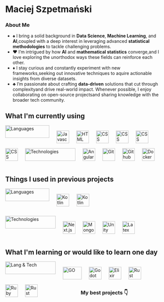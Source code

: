 <!--
<div align="center">

[<img width="1024" alt="Train GIF" src="./assets/baner.gif">](https://www.newgrounds.com/art/view/alexthetrain-1/i-like-trains)

</div>
-->
# Maciej Szpetmański



### About Me    
 - ♠️ I bring a solid background in **Data Science**, **Machine Learning**, and **AI**,coupled with a deep interest in leveraging advanced **statistical methodologies** to tackle challenging problems.
 - ♥️ I’m intrigued by how **AI** and **mathematical statistics** converge,and I love exploring the unorthodox ways these fields can reinforce each other.
 - ♦️ I stay curious and constantly experiment with new frameworks,seeking out innovative techniques to aquire actionable insights from diverse datasets.
 - ♣️ I’m passionate about crafting **data-driven** solutions that cut through complexityand drive real-world impact. Whenever possible, I enjoy collaborating on open-source projectsand sharing knowledge with the broader tech community.
  


## What I'm currently using

<img 
  src="https://img.shields.io/badge/Languages-%231f2937"
  width="140"
  height="40"
  alt="Languages"
  align="left"
  style="padding: 0 20px 16px 0"><br>
[<img align="left" width="40" height="40" alt="Javascript" src="https://api.iconify.design/devicon:javascript.svg" style="padding: 0 20px 16px 0">](https://en.wikipedia.org/wiki/JavaScript "Javascript")
[<img align="left" width="40" height="40" alt="HTML" src="https://api.iconify.design/devicon:html5.svg" style="padding: 0 20px 16px 0">](https://en.wikipedia.org/wiki/HTML "HTML")
[<img align="left" width="40" height="40" alt="CSS" src="https://api.iconify.design/devicon:css3.svg" style="padding: 0 20px 16px 0">](https://en.wikipedia.org/wiki/CSS "CSS")
[<img align="left" width="40" height="40" alt="CSS" src="https://api.iconify.design/devicon:java.svg" style="padding: 0 20px 16px 0">]((https://en.wikipedia.org/wiki/Java_(programming_language)) "Java")
[<img align="left" width="40" height="40" alt="CSS" src="https://api.iconify.design/devicon:python.svg" style="padding: 0 20px 16px 0">]((https://en.wikipedia.org/wiki/Python_(programming_language)) "Python")
[<img align="left" width="40" height="40" alt="CSS" src="https://api.iconify.design/devicon:rstudio.svg" style="padding: 0 20px 16px 0">]((https://en.wikipedia.org/wiki/R_(programming_language)) "R")


<img 
  src="https://img.shields.io/badge/Technologies-%231f2937"
  width="160"
  height="40"
  alt="Technologies"
  align="left"
  style="padding: 0 20px 16px 0"><br>
[<img align="left" width="40" height="40" alt="Angular" src="https://api.iconify.design/devicon:angular.svg" style="padding: 0 20px 16px 0"/>](https://angular.dev/ "Angular")
[<img align="left" width="40" height="40" alt="Git" src="https://api.iconify.design/devicon:git.svg" style="padding: 0 20px 16px 0">](https://git-scm.com "Git")
[<picture><source media="(prefers-color-scheme: light)" srcset="https://api.iconify.design/simple-icons:github.svg?color=%23000000" /><img align="left" width="40" height="40" alt="Github" src="https://api.iconify.design/simple-icons:github.svg?color=%23ffffff" style="padding: 0 20px 16px 0"/></picture>](https://github.com "Github")
[<img width="40" height="40" alt="Docker" src="https://api.iconify.design/logos:docker-icon.svg" style="padding: 0 20px 16px 0">](https://www.docker.com "Docker")

## Things I used in previous projects

<img 
  src="https://img.shields.io/badge/Languages-%231f2937"
  width="140"
  height="40"
  alt="Languages"
  align="left"
  style="padding: 0 20px 16px 0"><br>
  [<img width="40" height="40" alt="Kotlin" src="https://api.iconify.design/devicon:kotlin.svg" style="padding: 0 20px 16px 0">](https://kotlinlang.org "Kotlin")
  [<img width="40" height="40" alt="Kotlin" src="https://api.iconify.design/devicon:solidity.svg" style="padding: 0 20px 16px 0">](https://solidity.org "Solidity")

<img 
  src="https://img.shields.io/badge/Technologies-%231f2937"
  width="160"
  height="40"
  alt="Technologies"
  align="left"
  style="padding: 0 20px 16px 0"><br>
[<img align="left" width="40" height="40" alt="Next.js" src="https://api.iconify.design/logos:nextjs-icon.svg" style="padding: 0 20px 16px 0">](https://nextjs.org "Next.js")
[<img align="left" width="40" height="40" alt="MongoDB" src="https://api.iconify.design/devicon:mongodb.svg" style="padding: 0 20px 16px 0">](https://mongodb.com "MongoDB")
[<picture><source media="(prefers-color-scheme: light)" srcset="https://api.iconify.design/bi:unity.svg?color=%23000000" /><img align="left" width="40" height="40" alt="Unity" src="https://api.iconify.design/bi:unity.svg?color=%23ffffff" style="padding: 0 20px 16px 0"/></picture>](https://unity.com "Unity")
[<img width="40" height="40" alt="Latex" src="https://api.iconify.design/cib:latex.svg?color=%23088484" style="padding: 0 20px 16px 0">](https://www.latex-project.org "Latex")

## What I'm learning or would like to learn one day

<img 
  src="https://img.shields.io/badge/Lang & Tech-%231f2937"
  width="160"
  height="40"
  alt="Lang & Tech"
  align="left"
  style="padding: 0 20px 16px 0"><br>
[<img align="left" width="60" height="40" alt="GO" src="https://api.iconify.design/logos:go.svg" style="padding: 0 20px 16px 0">](https://go.dev "GO")
[<img align="left" width="40" height="40" alt="Godot" src="https://api.iconify.design/devicon:godot.svg" style="padding: 0 20px 16px 0">](https://godotengine.org "Godot")
[<img align="left" width="40" height="40" alt="Elixir" src="https://api.iconify.design/devicon:elixir.svg" style="padding: 0 20px 16px 0">](https://elixir-lang.org "Elixir")
[<img align="left" width="40" height="40" alt="Rust" src="https://api.iconify.design/vscode-icons:file-type-rust.svg" style="padding: 0 20px 16px 0">](https://www.rust-lang.org "Rust")
[<img align="left" width="40" height="40" alt="Ruby" src="https://api.iconify.design/vscode-icons:file-type-ruby.svg" style="padding: 0 20px 16px 0">](https://www.ruby-lang.org "Ruby")
[<img align="left" width="40" height="40" alt="Rust" src="https://api.iconify.design/vscode-icons:file-type-cpp.svg" style="padding: 0 20px 16px 0">](https://www.cplusplus.com "C++")

<br><br>
<div align="center"> 

### My best projects 👇

</div>
